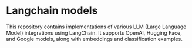 # Langchain models


This repository contains implementations of various LLM (Large Language Model) integrations using LangChain. It supports OpenAI, Hugging Face, and Google models, along with embeddings and classification examples.

 
